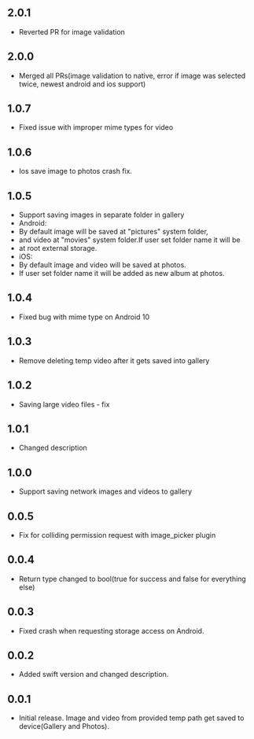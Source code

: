 ## 2.0.1

* Reverted PR for image validation 

## 2.0.0 

* Merged all PRs(image validation to native, error if image was selected twice, newest android and ios support)

## 1.0.7 

* Fixed issue with improper mime types for video

## 1.0.6

* Ios save image to photos crash fix.

## 1.0.5

* Support saving images in separate folder in gallery
* Android:
* By default image will be saved at "pictures" system folder,
* and video at "movies" system folder.If user set folder name it will be
* at root external storage.
* iOS:
* By default image and video will be saved at photos.
* If user set folder name it will be added as new album at photos.

## 1.0.4

* Fixed bug with mime type on Android 10

## 1.0.3

* Remove deleting temp video after it gets saved into gallery

## 1.0.2

* Saving large video files - fix

## 1.0.1

* Changed description

## 1.0.0

* Support saving network images and videos to gallery

## 0.0.5

* Fix for colliding permission request with image_picker plugin

## 0.0.4

* Return type changed to bool(true for success and false for everything else)

## 0.0.3

* Fixed crash when requesting storage access on Android.

## 0.0.2

* Added swift version and changed description.

## 0.0.1

* Initial release. Image and video from provided temp path get saved to device(Gallery and Photos).
